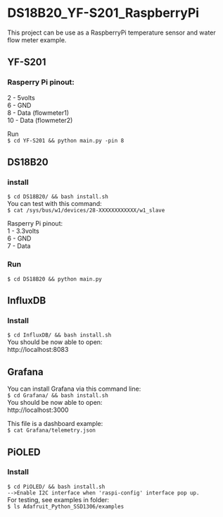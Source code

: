 # DS18B20_YF-S201_RaspberryPi
This project can be use as a RaspberryPi temperature sensor and water flow meter example. 

## YF-S201
### Rasperry Pi pinout:
2 - 5volts<br>
6 - GND<br>
8  - Data (flowmeter1)<br>
10 - Data (flowmeter2)<br>

Run<br>
`
$ cd YF-S201 && python main.py -pin 8
`

## DS18B20
### install
`
$ cd DS18B20/ && bash install.sh
`
<br>You can test with this command:<br>
`
$ cat /sys/bus/w1/devices/28-XXXXXXXXXXXX/w1_slave
`

Rasperry Pi pinout:<br>
1 - 3.3volts<br>
6 - GND<br>
7 - Data<br>

### Run
`
$ cd DS18B20 && python main.py
`

## InfluxDB
### Install
`
$ cd InfluxDB/ && bash install.sh
`
<br>You should be now able to open:<br>
http://localhost:8083<br>

## Grafana
You can install Grafana via this command line:<br>
`
$ cd Grafana/ && bash install.sh
`
<br>You should be now able to open:<br>
http://localhost:3000<br>

This file is a dashboard example:<br>
`
$ cat Grafana/telemetry.json
`

## PiOLED
### Install
`
$ cd PiOLED/ && bash install.sh `<br>
`
-->Enable I2C interface when 'raspi-config' interface pop up.
`
<br>For testing, see examples in folder:<br>
`
$ ls Adafruit_Python_SSD1306/examples
`
